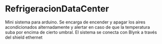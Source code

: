 # RefrigeracionDataCenter
Mini sistema para arduino. Se encarga de encender y apagar los aires acondicionados alternadamente y alertar en caso de que la temperatura suba por encima de cierto umbral. El sistema se conecta con Blynk a través del shield ethernet
